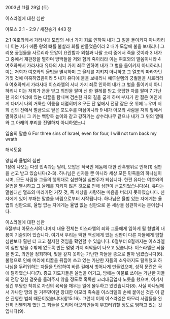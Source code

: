 2003년 11월 29일 (토)

이스라엘에 대한 심판



아모스 2:1 - 2:9 / 새찬송가 443 장


2:1 여호와께서 가라사대 모압의 서너 가지 죄로 인하여 내가 그 벌을 돌이키지 아니하리니 이는 저가 에돔 왕의 뼈를 불살라 회를 만들었음이라 
2 내가 모압에 불을 보내리니 그리욧 궁궐들을 사르리라 모압이 요란함과 외침과 나팔 소리 중에서 죽을 것이라 
3 내가 그 중에서 재판장을 멸하며 방백들을 저와 함께 죽이리라 이는 여호와의 말씀이니라 
4 여호와께서 가라사대 유다의 서너 가지 죄로 인하여 내가 그 벌을 돌이키지 아니하리니 이는 저희가 여호와의 율법을 멸시하며 그 율례를 지키지 아니하고 그 열조의 따라가던 거짓 것에 미혹하였음이라 
5 내가 유다에 불을 보내리니 예루살렘의 궁궐들을 사르리라 
6 여호와께서 가라사대 이스라엘의 서너 가지 죄로 인하여 내가 그 벌을 돌이키지 아니하리니 이는 저희가 은을 받고 의인을 팔며 신 한 켤레를 받고 궁핍한 자를 팔며 
7 가난한 자의 머리에 있는 티끌을 탐내며 겸손한 자의 길을 굽게 하며 부자가 한 젊은 여인에게 다녀서 나의 거룩한 이름을 더럽히며 
8 모든 단 옆에서 전당 잡은 옷 위에 누우며 저희 신의 전에서 벌금으로 얻은 포도주를 마심이니라 
9 내가 아모리 사람을 저희 앞에서 멸하였나니 그 키는 백향목 높이와 같고 강하기는 상수리나무 같으나 내가 그 위의 열매와 그 아래의 뿌리를 진멸하지 아니하였느냐 

입술의 말씀
6 For three sins of Israel, even for four, I will not turn back my wrath

해석도움





양심과 율법의 심판  
1장에 나오는 다섯 민족과는 달리, 모압은 적국인 에돔에 대한 잔혹행위로 인해(1) 심판을 선고 받고 있습니다(2-3). 하나님은 신자들 뿐 아니라 세상 모든 민족들의 하나님이시며, 모든 사람을 그들의 행위대로 심판하실 심판주가 되십니다. 한편 유다는 여호와의 율법을 멸시하고 그 율례를 지키지 않은 것으로 인해 심판이 선고되었습니다(4). 유다는 말씀대신 열조의 따라가던 거짓 것, 즉 세상을 사랑하는 마음을 버리지 못하였습니다. 신자에게 있어 부패는 말씀을 버림으로부터 시작됩니다. 하나님은 율법 있는 자에게는 율법의 심판으로, 율법 없는 자에게는 율법 없는 심판으로 온 세상을 심판하시는 분이십니다. 

이스라엘에 대한 심판  
6절부터 아모스서의 나머지 내용 전체는 이스라엘의 죄와 그들에게 임하게 될 형벌의 내용이 기술되어 있습니다. 여기서 우리는 택한 백성에게 있는 심판이 다른 자들에게 임할 심판보다 훨씬 더 크고 철저한 것임을 확인할 수 있습니다. 6절부터 8절까지는 이스라엘이 심판 받을 수밖에 없도록 만든 몇몇 가지 죄악들이 나오고 있습니다. 이스라엘은 뇌물을 받고, 의인을 정죄하며, 빚을 갚지 못하는 가난한 자들을 종으로 팔아 넘겼습니다(6). 불행으로 인해 머리에 티끌을 뒤집어 쓰고 있는 가난한 자들의 소유까지도 탈취했고 하나님을 두려워하는 자들을 탄압하여 바른 길에서 벗어나게 만들었으며, 성적 문란은 극에 달하였습니다(7). 종교 지도자들은 율법을 어기고, 밤에는 이불로 쓰이는 가난한 자들의 전당 잡힌 겉옷을 돌려주지 않을 정도로 혹독한 고리대금업자 노릇을 했으며, 여기서 생긴 부당한 착취로 자신의 육욕을 채우는 일에 몰두하고 있었습니다(8). 사실 하나님께서 가나안 땅의 원 거주민이던 장대한 아모리 족속을 이스라엘의 손에 붙이신 것은 이 같은 관영한 범죄 때문이었습니다(창15:16). 그런데 이제 이스라엘은 아모리 사람들을 완전히 전멸되게 했던 그 죄들을 도리어 아모리인들이 부끄러워할 정도로 범하고 있는 것입니다(9).